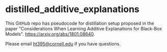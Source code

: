 # distilled_additive_explanations

This GitHub repo has pseudocode for distillation setup proposed in the paper "Considerations When Learning Additive Explanations for Black-Box Models". https://arxiv.org/abs/1801.08640. 

Please email ht395@cornell.edu if you have questions.
